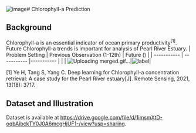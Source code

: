 ![image](https://github.com/Ryanfzhang/Summer-Project/assets/150044070/ce6a3870-12fa-486d-9802-3a93d3685df6)# Chlorophyll-a Prediction
## Background
Chlorophyll-a is an essential indicator of ocean primary productivity<sup>[1]</sup>. Future Chlorophyll-a trends is important for analysis of Pearl River Estuary.
|   Problem Setting   | Previous Observation (1-12th) | Future () | 
| ----------- | ----------- |----------- |
|       |  ![Uploading merged.gif…]()|![label](https://github.com/Ryanfzhang/Summer-Project/assets/150044070/4831b45e-0a03-4f8d-943d-9fb789725d81)|


[1] Ye H, Tang S, Yang C. Deep learning for Chlorophyll-a concentration retrieval: A case study for the Pearl River estuary[J]. Remote Sensing, 2021, 13(18): 3717.

## Dataset and Illustration
Dataset is available at https://drive.google.com/file/d/1imsmXtD-oqbAibckTY0J0A6mcgHjUF1-/view?usp=sharing.

